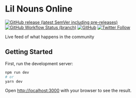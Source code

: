 # Lil Nouns Online

[![GitHub release (latest SemVer including pre-releases)](https://img.shields.io/github/v/release/lilnouns/lilnouns-online?include_prereleases)](https://github.com/lilnouns/lilnouns-online/releases)
[![GitHub Workflow Status (branch)](https://img.shields.io/github/actions/workflow/status/lilnouns/lilnouns-online/build.yml)](https://github.com/lilnouns/lilnouns-online/actions/workflows/build.yml)
[![GitHub](https://img.shields.io/github/license/lilnouns/lilnouns-online)](https://github.com/lilnouns/lilnouns-online/blob/master/LICENSE)
[![Twitter Follow](https://img.shields.io/twitter/follow/nekofar?style=flat)](https://twitter.com/nekofar)

Live feed of what happens in the community

## Getting Started

First, run the development server:

```bash
npm run dev
# or
yarn dev
```

Open [http://localhost:3000](http://localhost:3000) with your browser to see the result.

